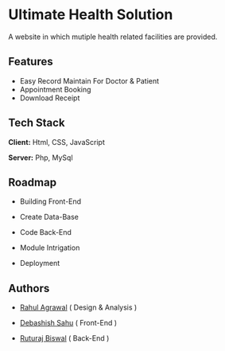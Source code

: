 
# Ultimate Health Solution
A website in which mutiple health related facilities are provided.


## Features

- Easy Record Maintain For Doctor & Patient
- Appointment Booking
- Download Receipt


## Tech Stack

**Client:** Html, CSS, JavaScript

**Server:** Php, MySql


## Roadmap

- Building Front-End

- Create Data-Base

- Code Back-End

- Module Intrigation

- Deployment

## Authors

- [Rahul Agrawal]()  ( Design & Analysis )

- [Debashish Sahu](https://github.com/Deba2k03)  ( Front-End )

- [Ruturaj Biswal](https://github.com/ruturajbiswal)  ( Back-End )

